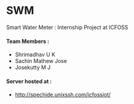 # SWM
Smart Water Meter : Internship Project at ICFOSS

#### Team Members :
   - Shrimadhav U K
   - Sachin Mathew Jose
   - Josekutty M J

#### Server hosted at :
   - http://spechide.unixssh.com/icfossiot/
